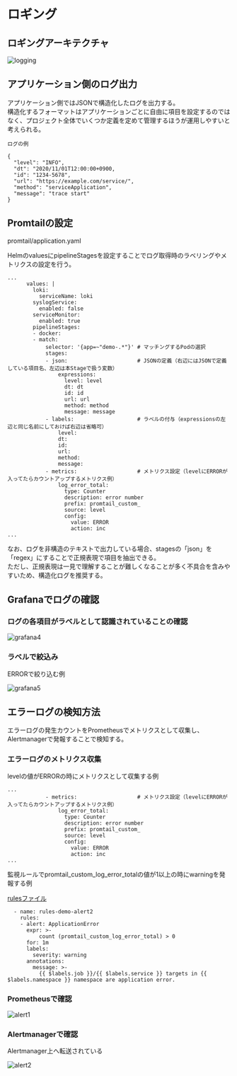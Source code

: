 # ロギング

## ロギングアーキテクチャ

![logging](https://user-images.githubusercontent.com/29446925/100202850-35651d00-2f45-11eb-88cd-e112750ba809.png)

## アプリケーション側のログ出力

アプリケーション側ではJSONで構造化したログを出力する。  
構造化するフォーマットはアプリケーションごとに自由に項目を設定するのではなく、プロジェクト全体でいくつか定義を定めて管理するほうが運用しやすいと考えられる。  

```
ログの例

{
  "level": "INFO",
  "dt": "2020/11/01T12:00:00+0900,
  "id": "1234-5678",
  "url": "https://example.com/service/",
  "method": "serviceApplication",
  "message": "trace start" 
}
```

## Promtailの設定

promtail/application.yaml

HelmのvaluesにpipelineStagesを設定することでログ取得時のラベリングやメトリクスの設定を行う。

```
...
      values: |
        loki:
          serviceName: loki
        syslogService:
          enabled: false
        serviceMonitor:
          enabled: true
        pipelineStages:
        - docker:
        - match:
            selector: '{app=~"demo-.*"}' # マッチングするPodの選択
            stages:
            - json:                      # JSONの定義（右辺にはJSONで定義している項目名、左辺は本Stageで扱う変数）
                expressions:
                  level: level
                  dt: dt
                  id: id
                  url: url
                  method: method
                  message: message
            - labels:                    # ラベルの付与（expressionsの左辺と同じ名前にしておけば右辺は省略可）
                level:
                dt:
                id:
                url:
                method:
                message:
            - metrics:                   # メトリクス設定（levelにERRORが入ってたらカウントアップするメトリクス例）
                log_error_total:
                  type: Counter
                  description: error number
                  prefix: promtail_custom_
                  source: level
                  config:
                    value: ERROR
                    action: inc
...
```

なお、ログを非構造のテキストで出力している場合、stagesの「json」を「regex」にすることで正規表現で項目を抽出できる。  
ただし、正規表現は一見で理解することが難しくなることが多く不具合を含みやすいため、構造化ログを推奨する。

## Grafanaでログの確認

### ログの各項目がラベルとして認識されていることの確認

![grafana4](https://user-images.githubusercontent.com/29446925/100298821-73118680-2fd5-11eb-9be3-14d0c79efaf7.png)

### ラベルで絞込み

ERRORで絞り込む例

![grafana5](https://user-images.githubusercontent.com/29446925/100299021-ffbc4480-2fd5-11eb-9ee1-089c2d2612ea.png)

## エラーログの検知方法

エラーログの発生カウントをPrometheusでメトリクスとして収集し、Alertmanagerで発報することで検知する。  

### エラーログのメトリクス収集

levelの値がERRORの時にメトリクスとして収集する例

```
...
            - metrics:                   # メトリクス設定（levelにERRORが入ってたらカウントアップするメトリクス例）
                log_error_total:
                  type: Counter
                  description: error number
                  prefix: promtail_custom_
                  source: level
                  config:
                    value: ERROR
                    action: inc
...
```

監視ルールでpromtail_custom_log_error_totalの値が1以上の時にwarningを発報する例

[rulesファイル](https://github.com/nautible/nautible-infra/blob/main/ArgoCD/ecosystems/base/observation/rules/base/demo-rule.yaml)

```
  - name: rules-demo-alert2
    rules:
    - alert: ApplicationError
      expr: >-
          count (promtail_custom_log_error_total) > 0
      for: 1m
      labels:
        severity: warning
      annotations:
        message: >-
          {{ $labels.job }}/{{ $labels.service }} targets in {{ $labels.namespace }} namespace are application error.
```

### Prometheusで確認


![alert1](https://user-images.githubusercontent.com/29446925/100311442-1fae3100-2ff3-11eb-81e4-f0c180837296.png)

### Alertmanagerで確認

Alertmanager上へ転送されている

![alert2](https://user-images.githubusercontent.com/29446925/100311453-29379900-2ff3-11eb-9d5c-2811b9513387.png)
